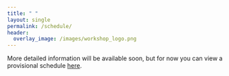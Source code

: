 ```yaml
---
title: " "
layout: single
permalink: /schedule/
header:
  overlay_image: /images/workshop_logo.png
---
```

More detailed information will be available soon, but for now you can view a
provisional schedule [here](/files/rough_schedule_Jan2019.pdf).
